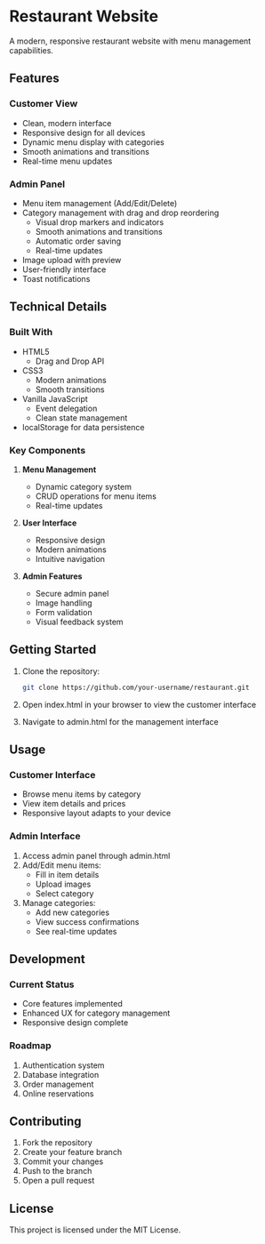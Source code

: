 # Restaurant Website

A modern, responsive restaurant website with menu management capabilities.

## Features

### Customer View
- Clean, modern interface
- Responsive design for all devices
- Dynamic menu display with categories
- Smooth animations and transitions
- Real-time menu updates

### Admin Panel
- Menu item management (Add/Edit/Delete)
- Category management with drag and drop reordering
  - Visual drop markers and indicators
  - Smooth animations and transitions
  - Automatic order saving
  - Real-time updates
- Image upload with preview
- User-friendly interface
- Toast notifications

## Technical Details

### Built With
- HTML5
  - Drag and Drop API
- CSS3
  - Modern animations
  - Smooth transitions
- Vanilla JavaScript
  - Event delegation
  - Clean state management
- localStorage for data persistence

### Key Components
1. **Menu Management**
   - Dynamic category system
   - CRUD operations for menu items
   - Real-time updates

2. **User Interface**
   - Responsive design
   - Modern animations
   - Intuitive navigation

3. **Admin Features**
   - Secure admin panel
   - Image handling
   - Form validation
   - Visual feedback system

## Getting Started

1. Clone the repository:
   ```bash
   git clone https://github.com/your-username/restaurant.git
   ```

2. Open index.html in your browser to view the customer interface
3. Navigate to admin.html for the management interface

## Usage

### Customer Interface
- Browse menu items by category
- View item details and prices
- Responsive layout adapts to your device

### Admin Interface
1. Access admin panel through admin.html
2. Add/Edit menu items:
   - Fill in item details
   - Upload images
   - Select category
3. Manage categories:
   - Add new categories
   - View success confirmations
   - See real-time updates

## Development

### Current Status
- Core features implemented
- Enhanced UX for category management
- Responsive design complete

### Roadmap
1. Authentication system
2. Database integration
3. Order management
4. Online reservations

## Contributing
1. Fork the repository
2. Create your feature branch
3. Commit your changes
4. Push to the branch
5. Open a pull request

## License
This project is licensed under the MIT License.
